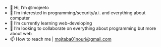 - 👋 Hi, I’m @mojeeto
- 👀 I’m interested in programming/security/a.i. and everything about computer
- 🌱 I’m currently learning web-developing
- 💞️ I’m looking to collaborate on everything about programming but more about web
- 📫 How to reach me | mojtaba01nouri@gmail.com

<!---
mojeeto/mojeeto is a ✨ special ✨ repository because its `README.md` (this file) appears on your GitHub profile.
You can click the Preview link to take a look at your changes.
--->
